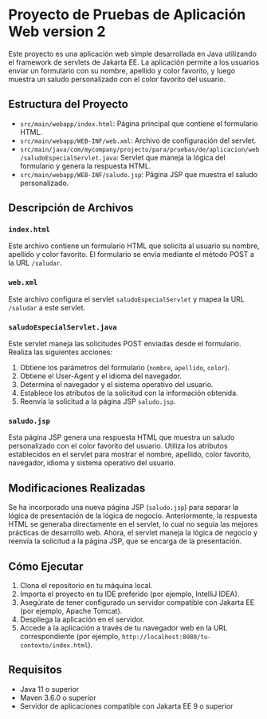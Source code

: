 # Proyecto de Pruebas de Aplicación Web version 2

Este proyecto es una aplicación web simple desarrollada en Java utilizando el framework de servlets de Jakarta EE. La aplicación permite a los usuarios enviar un formulario con su nombre, apellido y color favorito, y luego muestra un saludo personalizado con el color favorito del usuario.

## Estructura del Proyecto

- `src/main/webapp/index.html`: Página principal que contiene el formulario HTML.
- `src/main/webapp/WEB-INF/web.xml`: Archivo de configuración del servlet.
- `src/main/java/com/mycompany/projecto/para/pruebas/de/aplicacion/web/saludoEspecialServlet.java`: Servlet que maneja la lógica del formulario y genera la respuesta HTML.
- `src/main/webapp/WEB-INF/saludo.jsp`: Página JSP que muestra el saludo personalizado.

## Descripción de Archivos

### `index.html`

Este archivo contiene un formulario HTML que solicita al usuario su nombre, apellido y color favorito. El formulario se envía mediante el método POST a la URL `/saludar`.

### `web.xml`

Este archivo configura el servlet `saludoEspecialServlet` y mapea la URL `/saludar` a este servlet.

### `saludoEspecialServlet.java`

Este servlet maneja las solicitudes POST enviadas desde el formulario. Realiza las siguientes acciones:

1. Obtiene los parámetros del formulario (`nombre`, `apellido`, `color`).
2. Obtiene el User-Agent y el idioma del navegador.
3. Determina el navegador y el sistema operativo del usuario.
4. Establece los atributos de la solicitud con la información obtenida.
5. Reenvía la solicitud a la página JSP `saludo.jsp`.

### `saludo.jsp`

Esta página JSP genera una respuesta HTML que muestra un saludo personalizado con el color favorito del usuario. Utiliza los atributos establecidos en el servlet para mostrar el nombre, apellido, color favorito, navegador, idioma y sistema operativo del usuario.

## Modificaciones Realizadas

Se ha incorporado una nueva página JSP (`saludo.jsp`) para separar la lógica de presentación de la lógica de negocio. Anteriormente, la respuesta HTML se generaba directamente en el servlet, lo cual no seguía las mejores prácticas de desarrollo web. Ahora, el servlet maneja la lógica de negocio y reenvía la solicitud a la página JSP, que se encarga de la presentación.

## Cómo Ejecutar

1. Clona el repositorio en tu máquina local.
2. Importa el proyecto en tu IDE preferido (por ejemplo, IntelliJ IDEA).
3. Asegúrate de tener configurado un servidor compatible con Jakarta EE (por ejemplo, Apache Tomcat).
4. Despliega la aplicación en el servidor.
5. Accede a la aplicación a través de tu navegador web en la URL correspondiente (por ejemplo, `http://localhost:8080/tu-contexto/index.html`).

## Requisitos

- Java 11 o superior
- Maven 3.6.0 o superior
- Servidor de aplicaciones compatible con Jakarta EE 9 o superior

